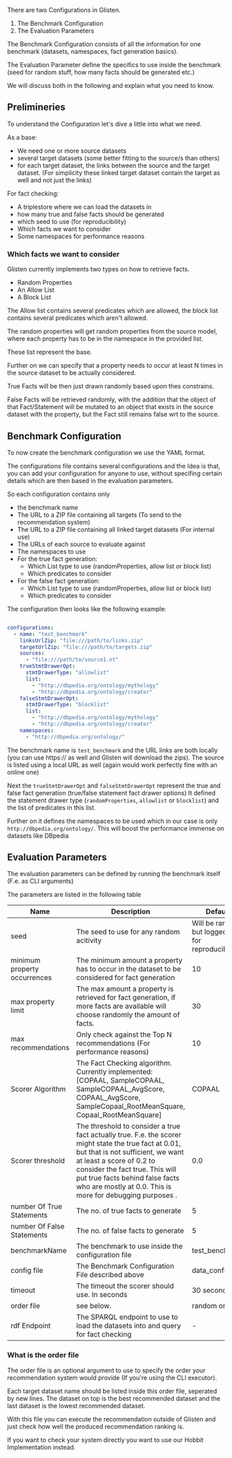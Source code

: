 There are two Configurations in Glisten.

1. The Benchmark Configuration
2. The Evaluation Parameters

The Benchmark Configuration consists of all the information for one benchmark (datasets, namespaces, fact generation basics).

The Evaluation Parameter define the specifics to use inside the benchmark (seed for random stuff, how many facts should be generated etc.)

We will discuss both in the following and explain what you need to know. 

## Prelimineries

To understand the Configuration let's dive a little into what we need. 

As a base: 

* We need one or more source datasets
* several target datasets (some better fitting to the source/s than others)
* for each target dataset, the links between the source and the target dataset. (For simplicity these linked target dataset contain the target as well and not just the links)

For fact checking:

* A triplestore where we can load the datasets in
* how many true and false facts should be generated
* which seed to use (for reproducibility)
* Which facts we want to consider
* Some namespaces for performance reasons  


### Which facts we want to consider

Glisten currently implements two types on how to retrieve facts. 

* Random Properties
* An Allow List
* A Block List

The Allow list contains several predicates which are allowed, the block list contains several predicates which aren't allowed.

The random properties will get random properties from the source model, where each property has to be in the namespace in the provided list.

These list represent the base. 

Further on we can specify that a property needs to occur at least N times in the source dataset to be actually considered.

True Facts will be then just drawn randomly based upon thes constrains. 

False Facts will be retrieved randomly, with the addition that the object of that Fact/Statement will be mutated to an object that exists in the source dataset with the property, but the Fact still remains false wrt to the source.


## Benchmark Configuration

To now create the benchmark configuration we use the YAML format. 

The configurations file contains several configurations and the Idea is that, you can add your configuration for anyone to use, without specifing certain details which are then based in the evaluation parameters. 

So each configuration contains only

* the benchmark name
* The URL to a ZIP file containing all targets (To send to the recommendation system)
* The URL to a ZIP file containing all linked target datasets (For internal use)
* The URLs of each source to evaluate against
* The namespaces to use 
* For the true fact generation:
	* Which List type to use (randomProperties, allow list or block list)
	* Which predicates to consider
* For the false fact generation:
	* Which List type to use (randomProperties, allow list or block list)
	* Which predicates to consider

The configuration then looks like the following example:

```yaml

configurations:
  - name: "test_benchmark"
    linksUrlZip: "file:///path/to/links.zip"
    targetUrlZip: "file:///path/to/targets.zip"
    sources:
      - "file:///path/to/source1.nt"
    trueStmtDrawerOpt:
      stmtDrawerType: "allowlist"
      list:
        - "http://dbpedia.org/ontology/mythology"
        - "http://dbpedia.org/ontology/creator"
    falseStmtDrawerOpt:
      stmtDrawerType: "blocklist"
      list:
        - "http://dbpedia.org/ontology/mythology"
        - "http://dbpedia.org/ontology/creator"
    namespaces:
      - "http://dbpedia.org/ontology/"
```

The benchmark name is `test_benchmark` and the URL links are both locally (you can use https:// as well and Glisten will download the zips).
The source is listed using a local URL as well (again would work perfectly fine with an online one)

Next the `trueStmtDrawerOpt` and `falseStmtDrawerOpt` represent the true and false fact generation (true/false statement fact drawer options)
It defined the statement drawer type (`randomProperties`, `allowlist` or `blocklist`) and the list of predicates in this list. 

Further on it defines the namespaces to be used which in our case is only `http://dbpedia.org/ontology/`.
This will boost the performance immense on datasets like DBpedia

## Evaluation Parameters

The evaluation parameters can be defined by running the benchmark itself (F.e. as CLI arguments) 

The parameters are listed in the following table

| Name | Description | Default |
| ----- | ----------------- | ----- |
| seed | The seed to use for any random acitivity | Will be random, but logged out for reproduciblity |
| minimum property occurrences | The minimum amount a property has to occur in the dataset to be considered for fact generation | 10 |
| max property limit | The max amount a property is retrieved for fact generation, if more facts are available will choose randomly the amount of facts. | 30 | 
| max recommendations | Only check against the Top N recommendations (For performance reasons) | 10 |
| Scorer Algorithm | The Fact Checking algorithm. Currently implemented: [COPAAL, SampleCOPAAL, SampleCOPAAL_AvgScore, COPAAL_AvgScore, SampleCopaal_RootMeanSquare, Copaal_RootMeanSquare] | COPAAL |
| Scorer threshold | The threshold to consider a true fact actually true. F.e. the scorer might state the true fact at 0.01, but that is not sufficient, we want at least a score of 0.2 to consider the fact true. This will put true facts behind false facts who are mostly at 0.0. This is more for debugging purposes . | 0.0 |
| number Of True Statements | The no. of true facts to generate | 5 |
| number Of False Statements | The no. of false facts to generate | 5 | 
| benchmarkName | The benchmark to use inside the configuration file | test_benchmark |
| config file | The Benchmark Configuration File described above | data_config.yml |
| timeout | The timeout the scorer should use. In seconds  | 30 seconds |
| order file | see below.  | random order |
| rdf Endpoint | The SPARQL endpoint to use to load the datasets into and query for fact checking | - |


### What is the order file

The order file is an optional argument to use to specify the order your recommendation system would provide (If you're using the CLI executor).

Each target dataset name should be listed inside this order file, seperated by new lines. 
The dataset on top is the best recommended dataset and the last dataset is the lowest recommended dataset. 

With this file you can execute the recommendation outside of Glisten and just check how well the produced recommendation ranking is. 

If you want to check your system directly you want to use our Hobbit Implementation instead. 